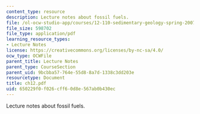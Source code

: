 ```yaml
---
content_type: resource
description: Lecture notes about fossil fuels.
file: /ol-ocw-studio-app/courses/12-110-sedimentary-geology-spring-2007/650229f0f026cff60d8e567ab0b430ec_ch12.pdf
file_size: 598702
file_type: application/pdf
learning_resource_types:
- Lecture Notes
license: https://creativecommons.org/licenses/by-nc-sa/4.0/
ocw_type: OCWFile
parent_title: Lecture Notes
parent_type: CourseSection
parent_uid: 9bcbba57-764e-55d8-8a7d-1338c3dd203e
resourcetype: Document
title: ch12.pdf
uid: 650229f0-f026-cff6-0d8e-567ab0b430ec
---
```

Lecture notes about fossil fuels.